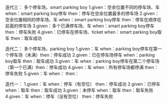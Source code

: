 迭代三：
多个停车场，smart parking boy
1.given：空余位置不同的停车场、车 when：smart parking boy停车 then：停车在空余位置最多的停车场
2.given：空余位置相同的停车场、车 when：smart parking boy停车 then：停车在顺序在前面的停车场
3.given：多个已满停车场、车 when：smart parking boy停车 then：停车失败
4.given：已停车在停车场、ticket when：smart parking boy取车 then：取车成功



迭代二：
多个停车场，parking boy
1.given：车 when：parking boy停车在第一个停车场（未满）then：停车成功
2.given：已在停车场停车 when：parking boy取车 then：取车成功
3.given：车 when：parking boy停车在第二个停车场（第一个已满）then：停车成功
4.given：车 when：所有停车场都停满 then：停车失败
5.given：车 when： then：




迭代一：
1.given：车 when：停车（有空位） then：停车成功
2.given：已停车 when：取车 then：取车成功
3.given：未停车 when：取车 then：取车失败
4.given：车 when：停车（没有空位） then：停车失败
